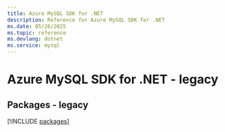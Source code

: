 ```yaml
---
title: Azure MySQL SDK for .NET
description: Reference for Azure MySQL SDK for .NET
ms.date: 05/26/2025
ms.topic: reference
ms.devlang: dotnet
ms.service: mysql
---
```

# Azure MySQL SDK for .NET - legacy
## Packages - legacy
[!INCLUDE [packages](mysql-index.md)]